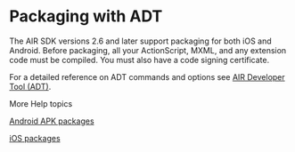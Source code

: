 # Packaging with ADT

<div>

The AIR SDK versions 2.6 and later support packaging for both iOS and Android.
Before packaging, all your ActionScript, MXML, and any extension code must be
compiled. You must also have a code signing certificate.

For a detailed reference on ADT commands and options see
[AIR Developer Tool (ADT)](WS5b3ccc516d4fbf351e63e3d118666ade46-7fd9.html).

</div>

<div>

<div>

More Help topics

</div>

<div>

[Android APK packages](WS901d38e593cd1bac-4f1413de12cd45ccc23-8000.html)

[iOS packages](WS901d38e593cd1bac35eb7b4e12cddc5fbbb-8000.html)

</div>

<div>



</div>

</div>
